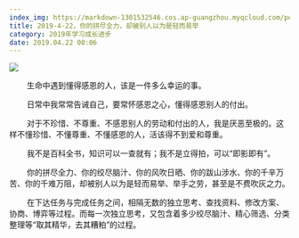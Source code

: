 ```yaml
---
index_img: https://markdown-1301532546.cos.ap-guangzhou.myqcloud.com/peipei_blog/20210921144708.jpeg
title: 2019-4-22，你的拼尽全力，却被别人以为是轻而易举
category: 2019年学习成长进步
date: 2019.04.22 00:06
---
```


![](https://markdown-1301532546.cos.ap-guangzhou.myqcloud.com/peipei_blog/20210921144708.jpeg)  



  

        生命中遇到懂得感恩的人，该是一件多么幸运的事。

        日常中我常常告诫自己，要常怀感恩之心，懂得感恩别人的付出。

        对于不珍惜、不尊重、不感恩别人的劳动和付出的人，我是厌恶至极的。这样不懂珍惜、不懂尊重、不懂感恩的人，活该得不到爱和尊重。

        我不是百科全书，知识可以一查就有；我不是立得拍，可以“即影即有”。

        你的拼尽全力、你的绞尽脑汁、你的风吹日晒、你的跋山涉水、你的千辛万苦、你的千难万阻，却被别人以为是轻而易举、举手之劳，甚至是不费吹灰之力。

        在下达任务与完成任务之间，相隔无数的独立思考、查找资料、修改方案、协商、博弈等过程。而每一次独立思考，又包含着多少绞尽脑汁、精心筛选、分类整理等“取其精华，去其糟粕”的过程。